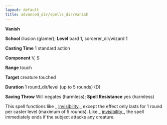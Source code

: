 ```yaml
---
layout: default
title: advanced_dir/spells_dir/vanish
---
```

 **Vanish**

**School** illusion (glamer); **Level** bard 1, sorcerer_dir/wizard 1

**Casting Time** 1 standard action

**Component** V, S

**Range** touch

**Target** creature touched

**Duration** 1 round_dir/level (up to 5 rounds) (D)

**Saving Throw** Will negates (harmless); **Spell Resistance** yes (harmless)

This spell functions like _ [invisibility](../../../spells_dir/invisibility#_invisibility),_ except the effect only lasts for 1 round per caster level (maximum of 5 rounds). Like _ [invisibility](../../../spells_dir/invisibility#_invisibility)_, the spell immediately ends if the subject attacks any creature.

